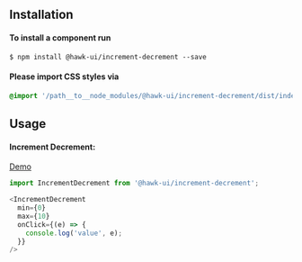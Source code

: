 ## Installation


#### To install a component run
`$ npm install @hawk-ui/increment-decrement --save`


#### Please import CSS styles via
```scss noeditor
@import '/path__to__node_modules/@hawk-ui/increment-decrement/dist/index.min.css
```


## Usage


#### Increment Decrement:
[Demo](https://hawk.oncrypt.co/#!/IncrementDecrement/1)
```js static
import IncrementDecrement from '@hawk-ui/increment-decrement';
```
```js
<IncrementDecrement
  min={0}
  max={10}
  onClick={(e) => {
    console.log('value', e);
  }}
/>
```